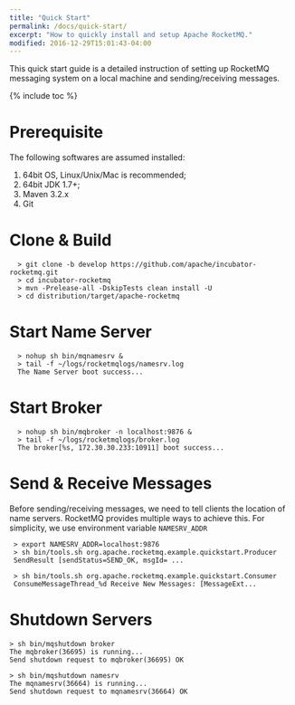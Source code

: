 ```yaml
---
title: "Quick Start"
permalink: /docs/quick-start/
excerpt: "How to quickly install and setup Apache RocketMQ."
modified: 2016-12-29T15:01:43-04:00
---
```


This quick start guide is a detailed instruction of setting up RocketMQ messaging system on a local machine and sending/receiving messages.

{% include toc %}

# Prerequisite

   The following softwares are assumed installed:
   1. 64bit OS, Linux/Unix/Mac is recommended;
   1. 64bit JDK 1.7+; 
   1. Maven 3.2.x
   1. Git 

# Clone & Build

```shell
  > git clone -b develop https://github.com/apache/incubator-rocketmq.git
  > cd incubator-rocketmq
  > mvn -Prelease-all -DskipTests clean install -U
  > cd distribution/target/apache-rocketmq
```

 
# Start Name Server

```shell
  > nohup sh bin/mqnamesrv &
  > tail -f ~/logs/rocketmqlogs/namesrv.log
  The Name Server boot success...
```  

# Start Broker

```shell 
  > nohup sh bin/mqbroker -n localhost:9876 &
  > tail -f ~/logs/rocketmqlogs/broker.log 
  The broker[%s, 172.30.30.233:10911] boot success...
```
  

# Send & Receive Messages

Before sending/receiving messages, we need to tell clients the location of name servers. RocketMQ provides multiple ways to achieve this. For simplicity, we use environment variable `NAMESRV_ADDR`

```shell
 > export NAMESRV_ADDR=localhost:9876
 > sh bin/tools.sh org.apache.rocketmq.example.quickstart.Producer
 SendResult [sendStatus=SEND_OK, msgId= ...

 > sh bin/tools.sh org.apache.rocketmq.example.quickstart.Consumer
 ConsumeMessageThread_%d Receive New Messages: [MessageExt...
```

# Shutdown Servers

```shell
> sh bin/mqshutdown broker
The mqbroker(36695) is running...
Send shutdown request to mqbroker(36695) OK

> sh bin/mqshutdown namesrv
The mqnamesrv(36664) is running...
Send shutdown request to mqnamesrv(36664) OK
```